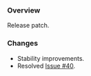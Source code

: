### Overview ###

Release patch.

### Changes ###

- Stability improvements.
- Resolved [Issue #40](https://github.com/universum-studios/android_fragments/issues/40).